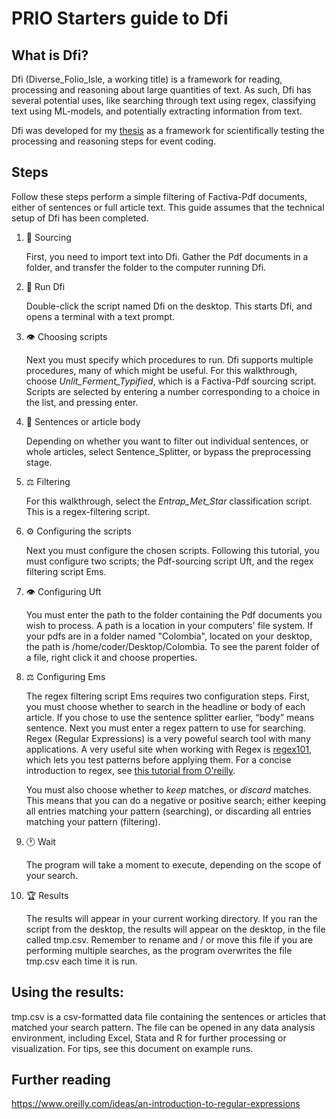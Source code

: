 # PRIO Starters guide to Dfi

## What is Dfi?

Dfi (Diverse_Folio_Isle, a working title) is a framework for reading, processing and reasoning about large quantities of text. As such, Dfi has several potential uses, like searching through text using regex, classifying text using ML-models, and potentially extracting information from text.

Dfi was developed for my [thesis](https://github.com/peder2911/thesis2018-2019) as a framework for scientifically testing the processing and reasoning steps for event coding.

## Steps

Follow these steps perform a simple filtering of Factiva-Pdf documents, either of sentences or full article text. This guide assumes that the technical setup of Dfi has been completed.

1. :pencil: Sourcing

   First, you need to import text into Dfi. Gather the Pdf documents in a folder, and transfer the folder to the computer running Dfi.

2. :cake: Run Dfi

   Double-click the script named Dfi on the desktop. This starts Dfi, and opens a terminal with a text prompt.

3. :eye: Choosing scripts

   Next you must specify which procedures to run. Dfi supports multiple procedures, many of which might be useful. For this walkthrough, choose _Unlit_Ferment_Typified_, which is a Factiva-Pdf sourcing script. Scripts are selected by entering a number corresponding to a choice in the list, and pressing enter.

4. :book: Sentences or article body

   Depending on whether you want to filter out individual sentences, or whole articles, select Sentence_Splitter, or bypass the preprocessing stage.

5. :balance_scale: Filtering

   For this walkthrough, select the _Entrap_Met_Star_ classification script. This is a regex-filtering script.

6. :gear: Configuring the scripts

   Next you must configure the chosen scripts. Following this tutorial, you must configure two scripts; the Pdf-sourcing script Uft, and the regex filtering script Ems.

7. :eye: Configuring Uft

   You must enter the path to the folder containing the Pdf documents you wish to process. A path is a location in your computers' file system. If your pdfs are in a folder named "Colombia", located on your desktop, the path is /home/coder/Desktop/Colombia.
   To see the parent folder of a file, right click it and choose properties.

8. :balance_scale: Configuring Ems

   The regex filtering script Ems requires two configuration steps. First, you must choose whether to search in the headline or body of each article. If you chose to use the sentence splitter earlier, “body” means sentence.
   Next you must enter a regex pattern to use for searching. Regex (Regular Expressions) is a very poweful search tool with many applications. A very useful site when working with Regex is [regex101](https://regex101.com/), which lets you test patterns before applying them. For a concise introduction to regex, see [this tutorial from O'reilly](https://www.oreilly.com/ideas/an-introduction-to-regular-expressions).

   You must also choose whether to _keep_ matches, or _discard_ matches. This means that you can do a negative or positive search; either keeping all entries matching your pattern (searching), or discarding all entries matching your pattern (filtering).

9. :clock1: Wait

   The program will take a moment to execute, depending on the scope of your search.

10. :trophy: Results

    The results will appear in your current working directory. If you ran the script from the desktop, the results will appear on the desktop, in the file called tmp.csv. Remember to rename and / or move this file if you are performing multiple searches, as the program overwrites the file tmp.csv each time it is run.

## Using the results:

tmp.csv is a csv-formatted data file containing the sentences or articles that matched your search pattern. The file can be opened in any data analysis environment, including Excel, Stata and R for further processing or visualization. For tips, see this document on example runs.

## Further reading

https://www.oreilly.com/ideas/an-introduction-to-regular-expressions

